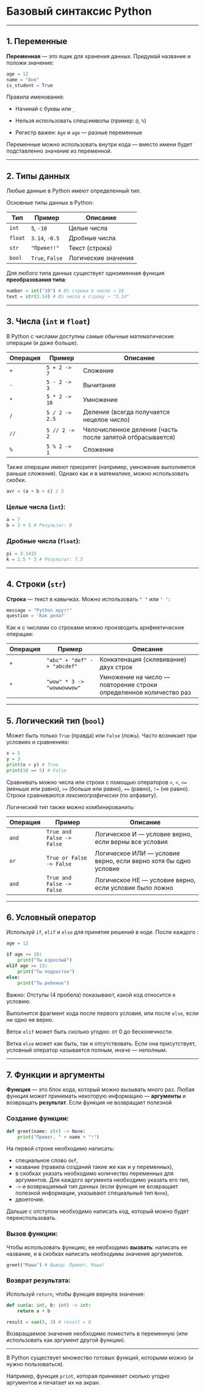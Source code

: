 # Базовый синтаксис Python

--- 

## 1. Переменные

**Переменная** — это ящик для хранения данных. Придумай название и положи значение:
```python
age = 12
name = "Аня"
is_student = True
```

Правила именования:

  * Начинай с буквы или `_`

  * Нельзя использовать спецсимволы (пример: `@`, `%`)

  * Регистр важен: `Age` и `age` — разные переменные

Переменные можно использовать внутри кода — вместо имени будет подставленно значение из переменной.

---

## 2. Типы данных

Любые данные в Python имеют определенный тип.

Основные типы данных в Python:

| Тип	    | Пример          | Описание            |
|---------|-----------------|---------------------|
| `int`   |	`5`, `-10`      |	Целые числа         |
| `float` |	`3.14`, `-0.5`  |	Дробные числа       |
| `str`   |	`"Привет!"`     |	Текст (строка)      |
| `bool`  |	`True`, `False` |	Логические значения |

Для любого типа данных существует одноименная функция **преобразования типа**:

```python
number = int("10") # Из строки в число → 10
text = str(3.14) # Из числа в строку → "3.14"
```

---

## 3. Числа (`int` и `float`)

В Python с числами доступны самые обычные математические операции (и даже больше).

| Операция | Пример          | Описание                                                  |
|----------|-----------------|-----------------------------------------------------------|
| `+`      | `5 + 2 -> 7`    | Сложение                                                  |
| `-`      | `5 - 2 -> 3`    | Вычитание                                                 |
| `*`      | `5 * 2 -> 10`   | Умножение                                                 |
| `/`      | `5 / 2 -> 2.5`  | Деление (всегда получается нецелое число)                 |
| `//`     | `5 // 2 -> 2`   | Челочисленное деление (часть после запятой отбрасывается) |
| `%`      | `5 % 2 -> 1`    | Сложение                                                  |

Также операции имеют приоритет (например, умножение выполняется раньше сложения).
Однако как и в математике, можно использовать скобки.

```python
avr = (a + b + c) / 3
```

### Целые числа (`int`):

```python
a = 7
b = 3 + 5 # Результат: 8
```

### Дробные числа (`float`):

```python
pi = 3.1415
k = 2.5 * 3 # Результат: 7.5
```

---

## 4. Строки (`str`)

**Строка** — текст в кавычках. Можно использовать `" "` или `' '`:

```python
message = "Python крут!"
question = 'Как дела?'
```

Как и с числами со строками можно производить арифметические операции:

| Операция | Пример                      | Описание                                                           |
|----------|-----------------------------|--------------------------------------------------------------------|
| `+`      | `"abc" + "def" -> "abcdef"` | Конкатенация (склевивание) двух строк                              |
| `*`      | `"wow" * 3 -> "wowwowwow"`  | Умножение на число — повторение строки определенное количество раз |

---

## 5. Логический тип (`bool`)

Может быть только `True` (правда) или `False` (ложь). Часто возникает при условиях и сравнениях:

```python
x = 5
y = 3
print(x > y) # True
print(10 == 5) # False
```

Сравнивать можно числа или строки с помощью операторов `>`, `<`, `<=` (меньше или равно),
`>=` (больше или равно), `==` (равно), `!=` (не равно). Строки сравниваются *лексикографически* (по алфавиту).

Логический тип также можно комбинированить:

| Операция | Пример                    | Описание                                                        |
|----------|---------------------------|-----------------------------------------------------------------|
| `and`    | `True and False -> False` | Логическое И — условие верно, если верны все условия            |
| `or`     | `True or False -> False`  | Логическое ИЛИ — условие верно, если верно хотя бы одно условие |
| `and`    | `True and False -> False` | Логическое НЕ — условие верно, если условие было ложно          |

---

## 6. Условный оператор

Используй `if`, `elif` и `else` для принятия решений в коде. После каждого :
```python
age = 12

if age >= 18:
    print("Ты взрослый")
elif age >= 13:
    print("Ты подросток")
else:
    print("Ты ребенок")
```

Важно: Отступы (4 пробела) показывают, какой код относится к условию.

Выполнится фрагмент кода после первого условия, или после `else`, если ни одно не верно.

Веток `elif` может быть сколько угодно: от 0 до бесконечности.

Ветка `else` может как быть, так и отсутствовать. Если она присутствует, условный оператор называется полным, иначе — неполным.

---

## 7. Функции и аргументы

**Функция** — это блок кода, который можно вызывать много раз.
Любая функция может принимать некоторую информацию — **аргументы** и возвращать **результат**.
Если функция не возвращает полезной

### Создание функции:

```python
def greet(name: str) -> None:
    print("Привет, " + name + "!")
```

На первой строке необходимо написать:
  * специальное слово `def`,
  * название (правила созданий такие же как и у переменных),
  * в скобках указать необходимо количество переменных для аргументов. Для каждого аргумента необходимо указать его тип,
  * `->` и возвращаемый тип данных (если функция не возвращает полезной информации, указывают специальный тип `None`),
  * двоеточие.

Дальше с отступом необходимо написать код, который можно будет переиспользовать.

### Вызов функции:

Чтобы использовать функцию, ее необходимо **вызвать**: написать ее название, и в скобках написать необходимы значения аргументов.
```python
greet("Маша") # Вывод: Привет, Маша!
```

### Возврат результата:

Используй `return`, чтобы функция вернула значение:

```python
def sum(a: int, b: int) -> int:
    return a + b

result = sum(5, 3) # result = 8
```

Возвращаемое значение необходимо поместить в переменную (или использовать как аргумент другой функции).

---

В Python существует множество готовых функций, которыми можно (и нужно пользоваться).

Например, функция `print`, которая принимает сколько угодно аргументов и печатает их на экран.
